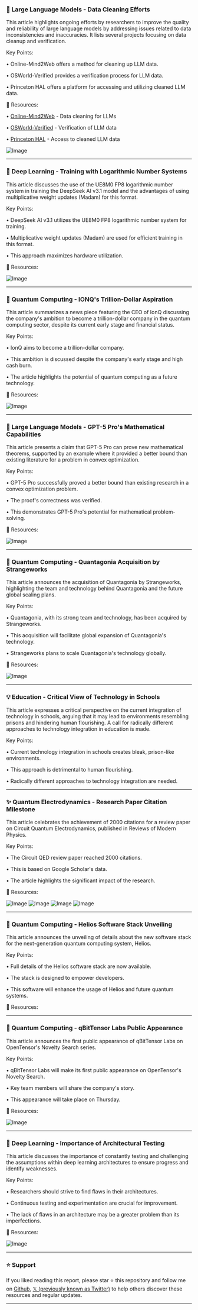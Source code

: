 ### 🤖 Large Language Models - Data Cleaning Efforts

This article highlights ongoing efforts by researchers to improve the quality and reliability of large language models by addressing issues related to data inconsistencies and inaccuracies.  It lists several projects focusing on data cleanup and verification.

Key Points:

• Online-Mind2Web offers a method for cleaning up LLM data.


• OSWorld-Verified provides a verification process for LLM data.


• Princeton HAL offers a platform for accessing and utilizing cleaned LLM data.


🔗 Resources:

• [Online-Mind2Web](https://x.com/ysu_nlp/status/1904592235728896199) - Data cleaning for LLMs


• [OSWorld-Verified](https://xlang.ai/blog/osworld-verified) - Verification of LLM data


• [Princeton HAL](https://hal-frontend-drjp.onrender.com) - Access to cleaned LLM data

![Image](https://pbs.twimg.com/media/Gm5sJclWgAA5t7T?format=jpg&name=small)

---
### 🤖 Deep Learning - Training with Logarithmic Number Systems

This article discusses the use of the UE8M0 FP8 logarithmic number system in training the DeepSeek AI v3.1 model and the advantages of using multiplicative weight updates (Madam) for this format.

Key Points:

• DeepSeek AI v3.1 utilizes the UE8M0 FP8 logarithmic number system for training.


• Multiplicative weight updates (Madam) are used for efficient training in this format.


• This approach maximizes hardware utilization.


🔗 Resources:

![Image](https://pbs.twimg.com/media/Gy5AJY1aoAAqWEP?format=jpg&name=small)

---
### 🚀 Quantum Computing - IONQ's Trillion-Dollar Aspiration

This article summarizes a news piece featuring the CEO of IonQ discussing the company's ambition to become a trillion-dollar company in the quantum computing sector, despite its current early stage and financial status.

Key Points:

• IonQ aims to become a trillion-dollar company.


• This ambition is discussed despite the company's early stage and high cash burn.


• The article highlights the potential of quantum computing as a future technology.


🔗 Resources:

![Image](https://pbs.twimg.com/media/GypoRTJXcAAKWrZ?format=jpg&name=small)

---
### 🤖 Large Language Models - GPT-5 Pro's Mathematical Capabilities

This article presents a claim that GPT-5 Pro can prove new mathematical theorems, supported by an example where it provided a better bound than existing literature for a problem in convex optimization.

Key Points:

• GPT-5 Pro successfully proved a better bound than existing research in a convex optimization problem.


• The proof's correctness was verified.


• This demonstrates GPT-5 Pro's potential for mathematical problem-solving.


🔗 Resources:

![Image](https://pbs.twimg.com/media/Gyzo2H4aYAAbbHQ?format=png&name=small)

---
### 🚀 Quantum Computing - Quantagonia Acquisition by Strangeworks

This article announces the acquisition of Quantagonia by Strangeworks, highlighting the team and technology behind Quantagonia and the future global scaling plans.


Key Points:

• Quantagonia, with its strong team and technology, has been acquired by Strangeworks.


• This acquisition will facilitate global expansion of Quantagonia's technology.


• Strangeworks plans to scale Quantagonia's technology globally.


🔗 Resources:

![Image](https://pbs.twimg.com/media/GyzD_SCXIAAYnEa?format=jpg&name=small)

---
### 💡 Education - Critical View of Technology in Schools

This article expresses a critical perspective on the current integration of technology in schools, arguing that it may lead to environments resembling prisons and hindering human flourishing.  A call for radically different approaches to technology integration in education is made.

Key Points:

• Current technology integration in schools creates bleak, prison-like environments.


• This approach is detrimental to human flourishing.


• Radically different approaches to technology integration are needed.


---
### ✨ Quantum Electrodynamics - Research Paper Citation Milestone

This article celebrates the achievement of 2000 citations for a review paper on Circuit Quantum Electrodynamics, published in Reviews of Modern Physics.

Key Points:

• The Circuit QED review paper reached 2000 citations.


• This is based on Google Scholar's data.


• The article highlights the significant impact of the research.


🔗 Resources:

![Image](https://pbs.twimg.com/media/Gy0m1OUXUAEJIRp?format=jpg&name=360x360)
![Image](https://pbs.twimg.com/media/Gy0m4F2WwAAj4k4?format=jpg&name=360x360)
![Image](https://pbs.twimg.com/media/Gy0m6jXXQAA2JCb?format=jpg&name=360x360)
![Image](https://pbs.twimg.com/media/Gy0m8oIXEAANA8c?format=jpg&name=360x360)


---
### 🚀 Quantum Computing -  Helios Software Stack Unveiling

This article announces the unveiling of details about the new software stack for the next-generation quantum computing system, Helios.

Key Points:

• Full details of the Helios software stack are now available.


• The stack is designed to empower developers.


• This software will enhance the usage of Helios and future quantum systems.


🔗 Resources:

---
### 🚀 Quantum Computing - qBitTensor Labs Public Appearance

This article announces the first public appearance of qBitTensor Labs on OpenTensor's Novelty Search series.

Key Points:

• qBitTensor Labs will make its first public appearance on OpenTensor's Novelty Search.


• Key team members will share the company's story.


• This appearance will take place on Thursday.


🔗 Resources:

![Image](https://pbs.twimg.com/media/GyuBJiNacAMOLNQ?format=jpg&name=small)

---
### 🤖 Deep Learning -  Importance of Architectural Testing

This article discusses the importance of constantly testing and challenging the assumptions within deep learning architectures to ensure progress and identify weaknesses.

Key Points:

• Researchers should strive to find flaws in their architectures.


• Continuous testing and experimentation are crucial for improvement.


• The lack of flaws in an architecture may be a greater problem than its imperfections.


🔗 Resources:

![Image](https://pbs.twimg.com/media/Gyl0kT5a4AA27cs?format=png&name=small)


---

### ⭐️ Support

If you liked reading this report, please star ⭐️ this repository and follow me on [Github](https://github.com/Drix10), [𝕏 (previously known as Twitter)](https://x.com/DRIX_10_) to help others discover these resources and regular updates.

---